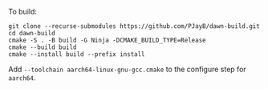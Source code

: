 To build:
```
git clone --recurse-submodules https://github.com/PJayB/dawn-build.git
cd dawn-build
cmake -S . -B build -G Ninja -DCMAKE_BUILD_TYPE=Release
cmake --build build
cmake --install build --prefix install
```
Add `--toolchain aarch64-linux-gnu-gcc.cmake` to the configure step for `aarch64`.
